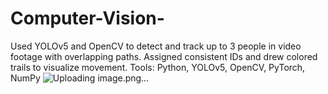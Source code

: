 # Computer-Vision-
Used YOLOv5 and OpenCV to detect and track up to 3 people in video footage with overlapping paths. Assigned consistent IDs and drew colored trails to visualize movement. Tools: Python, YOLOv5, OpenCV, PyTorch, NumPy
![Uploading image.png…]()
